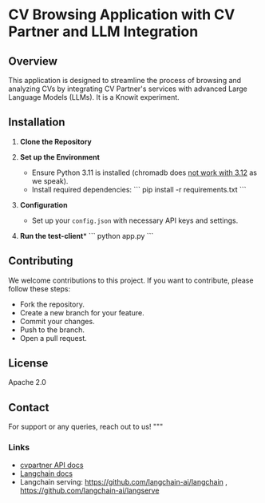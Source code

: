 # CV Browsing Application with CV Partner and LLM Integration

## Overview
This application is designed to streamline the process of browsing and analyzing CVs by integrating CV Partner's services with advanced Large Language Models (LLMs). It is a Knowit experiment.

## Installation

1. **Clone the Repository**

2. **Set up the Environment**
   - Ensure Python 3.11 is installed (chromadb does [not work with 3.12](https://github.com/chroma-core/chroma/issues/1410) as we speak).
   - Install required dependencies:
     \```
     pip install -r requirements.txt
     \```

3. **Configuration**
   - Set up your `config.json` with necessary API keys and settings.

4. **Run the test-client***
   \```
   python app.py
   \```

## Contributing

We welcome contributions to this project. If you want to contribute, please follow these steps:
- Fork the repository.
- Create a new branch for your feature.
- Commit your changes.
- Push to the branch.
- Open a pull request.

## License

Apache 2.0

## Contact

For support or any queries, reach out to us!
"""

### Links
* [cvpartner API docs](https://docs.cvpartner.com/)
* [Langchain docs](https://api.python.langchain.com/en/latest/api_reference.html)
* Langchain serving: https://github.com/langchain-ai/langchain , https://github.com/langchain-ai/langserve
